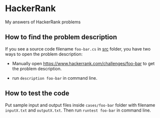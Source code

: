 # HackerRank #

My answers of HackerRank problems

## How to find the problem description ##

If you see a source code filename `foo-bar.cs` in [src](https://github.com/kfstorm/HackerRank/tree/master/src) folder, you have two ways to open the problem description:

* Manually open https://www.hackerrank.com/challenges/foo-bar to get the problem description.

* run `description foo-bar` in command line.

## How to test the code ##

Put sample input and output files inside `cases/foo-bar` folder with filename `inputX.txt` and `outputX.txt`. Then run `runtest foo-bar` in command line.